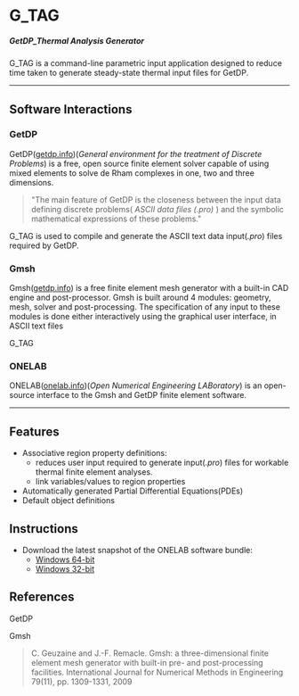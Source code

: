 # G_TAG
##### GetDP_Thermal Analysis Generator

G_TAG is a command-line parametric input application designed to reduce time taken to generate steady-state thermal input files for GetDP.

---
## Software Interactions
### GetDP
GetDP([getdp.info](http://getdp.info))(*General environment for the treatment of Discrete Problems*) is a free, open source finite element solver capable of using mixed elements to solve de Rham complexes in one, two and three dimensions.
>"The main feature of GetDP is the closeness between the input data defining discrete problems( *ASCII data files (.pro)* ) and the symbolic mathematical expressions of these problems."

G_TAG is used to compile and generate the ASCII text data input(*.pro*) files required by GetDP.

### Gmsh
Gmsh([getdp.info](http://getdp.info)) is a free finite element mesh generator with a built-in CAD engine and post-processor. 
Gmsh is built around 4 modules: geometry, mesh, solver and post-processing. The specification of any input to these modules is done either interactively using the graphical user interface, in ASCII text files

G_TAG 

### ONELAB
ONELAB([onelab.info](http://onelab.info))(*Open Numerical Engineering LABoratory*) is an open-source interface to the Gmsh and GetDP finite element software.

---
## Features
- Associative region property definitions:
  - reduces user input required to generate input(*.pro*) files for workable thermal finite element analyses.
  - link variables/values to region properties
- Automatically generated Partial Differential Equations(PDEs)
- Default object definitions

## Instructions
- Download the latest snapshot of the ONELAB software bundle:
  - [Windows 64-bit](http://onelab.info/files/onelab-Windows64.zip)
  - [Windows 32-bit](http://onelab.info/files/onelab-Windows32.zip)



## References
GetDP
>
Gmsh
> C. Geuzaine and J.-F. Remacle. Gmsh: a three-dimensional finite element mesh generator with built-in pre- and post-processing facilities. International Journal for Numerical Methods in Engineering 79(11), pp. 1309-1331, 2009
